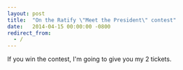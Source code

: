 ```yaml
---
layout: post
title:  "On the Ratify \"Meet the President\" contest"
date:   2014-04-15 00:00:00 -0800
redirect_from:
  - /
---
```


If you win the contest, I'm going to give you my 2 tickets.